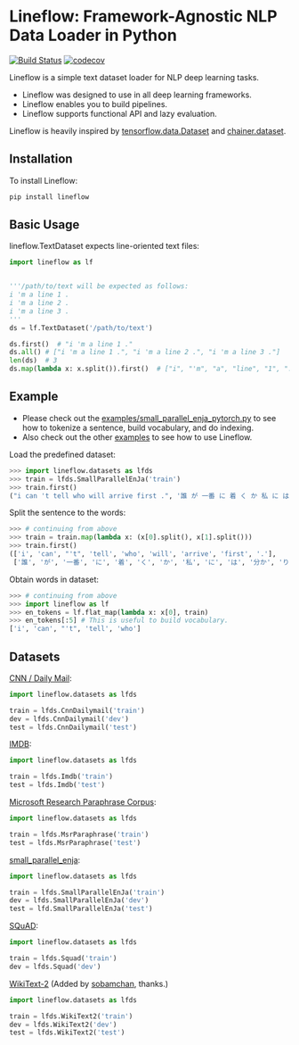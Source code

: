 # Lineflow: Framework-Agnostic NLP Data Loader in Python
[![Build Status](https://travis-ci.org/yasufumy/lineflow.svg?branch=master)](https://travis-ci.org/yasufumy/lineflow)
[![codecov](https://codecov.io/gh/yasufumy/lineflow/branch/master/graph/badge.svg)](https://codecov.io/gh/yasufumy/lineflow)

Lineflow is a simple text dataset loader for NLP deep learning tasks.

- Lineflow was designed to use in all deep learning frameworks.
- Lineflow enables you to build pipelines.
- Lineflow supports functional API and lazy evaluation.

Lineflow is heavily inspired by [tensorflow.data.Dataset](https://www.tensorflow.org/api_docs/python/tf/data/Dataset) and [chainer.dataset](https://docs.chainer.org/en/stable/reference/datasets.html).

## Installation

To install Lineflow:

```sh
pip install lineflow
```

## Basic Usage

lineflow.TextDataset expects line-oriented text files:

```py
import lineflow as lf


'''/path/to/text will be expected as follows:
i 'm a line 1 .
i 'm a line 2 .
i 'm a line 3 .
'''
ds = lf.TextDataset('/path/to/text')

ds.first()  # "i 'm a line 1 ."
ds.all() # ["i 'm a line 1 .", "i 'm a line 2 .", "i 'm a line 3 ."]
len(ds)  # 3
ds.map(lambda x: x.split()).first()  # ["i", "'m", "a", "line", "1", "."]
```

## Example

- Please check out the [examples/small\_parallel\_enja\_pytorch.py](https://github.com/yasufumy/lineflow/blob/master/examples/small_parallel_enja_pytorch.py) to see how to tokenize a sentence, build vocabulary, and do indexing.
- Also check out the other [examples](https://github.com/yasufumy/lineflow/tree/master/examples) to see how to use Lineflow.

Load the predefined dataset:

```py
>>> import lineflow.datasets as lfds
>>> train = lfds.SmallParallelEnJa('train')
>>> train.first()
("i can 't tell who will arrive first .", '誰 が 一番 に 着 く か 私 に は 分か り ま せ ん 。')
```

Split the sentence to the words:

```py
>>> # continuing from above
>>> train = train.map(lambda x: (x[0].split(), x[1].split()))
>>> train.first()
(['i', 'can', "'t", 'tell', 'who', 'will', 'arrive', 'first', '.'],
 ['誰', 'が', '一番', 'に', '着', 'く', 'か', '私', 'に', 'は', '分か', 'り', 'ま', 'せ', 'ん', '。'])
```

Obtain words in dataset:

```py
>>> # continuing from above
>>> import lineflow as lf
>>> en_tokens = lf.flat_map(lambda x: x[0], train)
>>> en_tokens[:5] # This is useful to build vocabulary.
['i', 'can', "'t", 'tell', 'who']
```

## Datasets

[CNN / Daily Mail](https://github.com/harvardnlp/sent-summary):

```py
import lineflow.datasets as lfds

train = lfds.CnnDailymail('train')
dev = lfds.CnnDailymail('dev')
test = lfds.CnnDailymail('test')
```

[IMDB](http://ai.stanford.edu/~amaas/data/sentiment/):

```py
import lineflow.datasets as lfds

train = lfds.Imdb('train')
test = lfds.Imdb('test')
```

[Microsoft Research Paraphrase Corpus](https://www.microsoft.com/en-us/download/details.aspx?id=52398):

```py
import lineflow.datasets as lfds

train = lfds.MsrParaphrase('train')
test = lfds.MsrParaphrase('test')
```

[small_parallel_enja](https://github.com/odashi/small_parallel_enja):

```py
import lineflow.datasets as lfds

train = lfds.SmallParallelEnJa('train')
dev = lfds.SmallParallelEnJa('dev')
test = lfd.SmallParallelEnJa('test')
```

[SQuAD](https://rajpurkar.github.io/SQuAD-explorer/):

```py
import lineflow.datasets as lfds

train = lfds.Squad('train')
dev = lfds.Squad('dev')
```

[WikiText-2](https://blog.einstein.ai/the-wikitext-long-term-dependency-language-modeling-dataset/) (Added by [sobamchan](https://github.com/sobamchan), thanks.)

```py
import lineflow.datasets as lfds

train = lfds.WikiText2('train')
dev = lfds.WikiText2('dev')
test = lfds.WikiText2('test')
```
